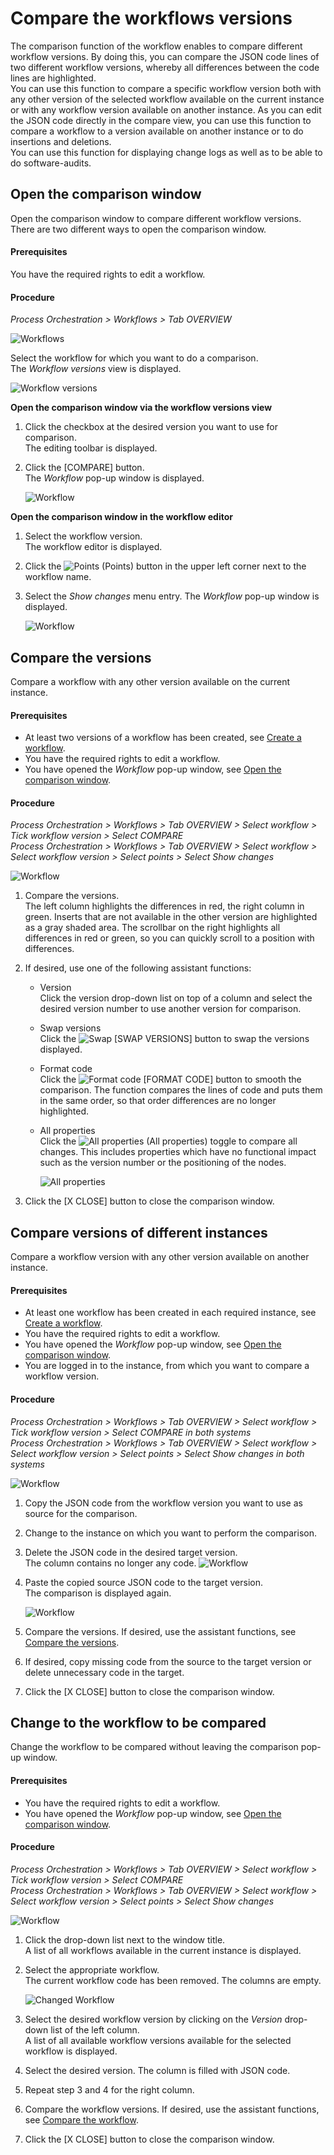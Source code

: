 # Compare the workflows versions

The comparison function of the workflow enables to compare different workflow versions. By doing this, you can compare the JSON code lines of two different workflow versions, whereby all differences between the code lines are highlighted.  
You can use this function to compare a specific workflow version both with any other version of the selected workflow available on the current instance or with any workflow version available on another instance. As you can edit the JSON code directly in the compare view, you can use this function to compare a workflow to a version available on another instance or to do insertions and deletions.   
You can use this function for displaying change logs as well as to be able to do software-audits.

## Open the comparison window

Open the comparison window to compare different workflow versions. There are two different ways to open the comparison window.

#### Prerequisites

You have the required rights to edit a workflow.

#### Procedure

*Process Orchestration > Workflows > Tab OVERVIEW*

![Workflows](../../Assets/Screenshots/ActindoWorkFlow/Workflows/Workflows.png "[Workflows]")

Select the workflow for which you want to do a comparison.   
The *Workflow versions* view is displayed.
    
![Workflow versions](../../Assets/Screenshots/ActindoWorkFlow/Workflows/WorkflowVersions.png "[Workflow versions]")

**Open the comparison window via the workflow versions view**

1. Click the checkbox at the desired version you want to use for comparison.   
    The editing toolbar is displayed.
    
2. Click the [COMPARE] button.  
    The *Workflow* pop-up window is displayed. 

    ![Workflow](../../Assets/Screenshots/ActindoWorkFlow/Workflows/WorkflowComparison.png "[Workflow]")  

**Open the comparison window in the workflow editor**   

1. Select the workflow version.   
    The workflow editor is displayed.

2. Click the ![Points](../../Assets/Icons/Points02.png "[Points]") (Points) button in the upper left corner next to the workflow name.  

3. Select the *Show changes* menu entry.
    The *Workflow* pop-up window is displayed. 

    ![Workflow](../../Assets/Screenshots/ActindoWorkFlow/Workflows/WorkflowComparison.png "[Workflow]")
    

## Compare the versions

Compare a workflow with any other version available on the current instance.

#### Prerequisites

- At least two versions of a workflow has been created, see [Create a workflow](#create-a-workflow).
- You have the required rights to edit a workflow.
- You have opened the *Workflow* pop-up window, see [Open the comparison window](#open-the-comparison-window).

#### Procedure

*Process Orchestration > Workflows > Tab OVERVIEW > Select workflow > Tick workflow version > Select COMPARE*  
*Process Orchestration > Workflows > Tab OVERVIEW > Select workflow > Select workflow version > Select points > Select Show changes*

![Workflow](../../Assets/Screenshots/ActindoWorkFlow/Workflows/WorkflowComparison.png "[Workflow]")
   
1. Compare the versions.   
    The left column highlights the differences in red, the right column in green. Inserts that are not available in the other version are highlighted as a gray shaded area. The scrollbar on the right highlights all differences in red or green, so you can quickly scroll to a position with differences.
    
2. If desired, use one of the following assistant functions:   

   - Version   
        Click the version drop-down list on top of a column and select the desired version number to use another version for comparison.

    - Swap versions   
        Click the ![Swap](../../Assets/Icons/Swap.png "[Swap]") [SWAP VERSIONS] button to swap the versions displayed. 
       
    - Format code  
        Click the ![Format code](../../Assets/Icons/Swap.png "[Format code]") [FORMAT CODE] button to smooth the comparison. The function compares the lines of code and puts them in the same order, so that order differences are no longer highlighted.

    - All properties   
       Click the ![All properties](../../Assets/Icons/Toggle.png "[All properties]") (All properties) toggle to compare all changes. This includes properties which have no functional impact such as the version number or the positioning of the nodes.

        ![All properties](../../Assets/Screenshots/ActindoWorkFlow/Workflows/WorkflowComparisonAllProperties.png "[All properties]")

3. Click the [X CLOSE] button to close the comparison window.



## Compare versions of different instances

Compare a workflow version with any other version available on another instance.

#### Prerequisites

- At least one workflow has been created in each required instance, see [Create a workflow](#create-a-workflow).
- You have the required rights to edit a workflow.
- You have opened the *Workflow* pop-up window, see [Open the comparison window](#open-the-comparison-window).
- You are logged in to the instance, from which you want to compare a workflow version.

#### Procedure

*Process Orchestration > Workflows > Tab OVERVIEW > Select workflow > Tick workflow version > Select COMPARE in both systems*  
*Process Orchestration > Workflows > Tab OVERVIEW > Select workflow > Select workflow version > Select points > Select Show changes in both systems*

![Workflow](../../Assets/Screenshots/ActindoWorkFlow/Workflows/WorkflowComparison.png "[Workflow]")

1. Copy the JSON code from the workflow version you want to use as source for the comparison.

2. Change to the instance on which you want to perform the comparison. 

2. Delete the JSON code in the desired target version.   
    The column contains no longer any code.
    ![Workflow](../../Assets/Screenshots/ActindoWorkFlow/Workflows/WorkflowComparisonAnotherInstance.png "[Workflow]")

3. Paste the copied source JSON code to the target version.   
    The comparison is displayed again.
    
    ![Workflow](../../Assets/Screenshots/ActindoWorkFlow/Workflows/WorkflowComparison.png "[Workflow]")
    
4. Compare the versions. If desired, use the assistant functions, see [Compare the versions](#compare-the-versions). 

5. If desired, copy missing code from the source to the target version or delete unnecessary code in the target. 

5. Click the [X CLOSE] button to close the comparison window.



## Change to the workflow to be compared 

Change the workflow to be compared without leaving the comparison pop-up window.

#### Prerequisites

- You have the required rights to edit a workflow.
- You have opened the *Workflow* pop-up window, see [Open the comparison window](#open-the-comparison-window).

#### Procedure

*Process Orchestration > Workflows > Tab OVERVIEW > Select workflow > Tick workflow version > Select COMPARE*  
*Process Orchestration > Workflows > Tab OVERVIEW > Select workflow > Select workflow version > Select points > Select Show changes*

![Workflow](../../Assets/Screenshots/ActindoWorkFlow/Workflows/WorkflowComparison.png "[Workflow]")

1. Click the drop-down list next to the window title.  
    A list of all workflows available in the current instance is displayed.

2. Select the appropriate workflow.  
   The current workflow code has been removed. The columns are empty.

   ![Changed Workflow](../../Assets/Screenshots/ActindoWorkFlow/Workflows/WorkflowComparisonEmptyColumns.png)

3. Select the desired workflow version by clicking on the *Version* drop-down list of the left column.  
    A list of all available workflow versions available for the selected workflow is displayed.

4. Select the desired version.
   The column is filled with JSON code.

5. Repeat step 3 and 4 for the right column.

6. Compare the workflow versions. If desired, use the assistant functions, see [Compare the workflow](#compare-the-versions). 

7. Click the [X CLOSE] button to close the comparison window.








